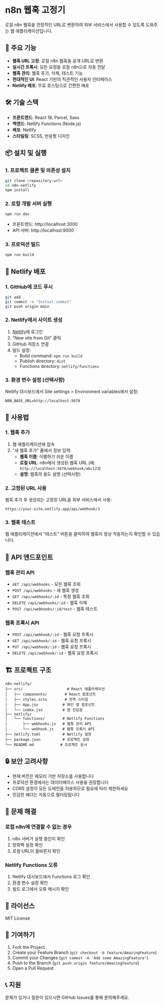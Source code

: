 # n8n 웹훅 고정기

로컬 n8n 웹훅을 안정적인 URL로 변환하여 외부 서비스에서 사용할 수 있도록 도와주는 웹 애플리케이션입니다.

## 🚀 주요 기능

- **웹훅 URL 고정**: 로컬 n8n 웹훅을 공개 URL로 변환
- **실시간 프록시**: 모든 요청을 로컬 n8n으로 자동 전달
- **웹훅 관리**: 웹훅 추가, 삭제, 테스트 기능
- **현대적인 UI**: React 기반의 직관적인 사용자 인터페이스
- **Netlify 배포**: 무료 호스팅으로 간편한 배포

## 🛠️ 기술 스택

- **프론트엔드**: React 18, Parcel, Sass
- **백엔드**: Netlify Functions (Node.js)
- **배포**: Netlify
- **스타일링**: SCSS, 반응형 디자인

## 📦 설치 및 실행

### 1. 프로젝트 클론 및 의존성 설치

```bash
git clone <repository-url>
cd n8n-netlify
npm install
```

### 2. 로컬 개발 서버 실행

```bash
npm run dev
```

- 프론트엔드: http://localhost:3000
- API 서버: http://localhost:9000

### 3. 프로덕션 빌드

```bash
npm run build
```

## 🚀 Netlify 배포

### 1. GitHub에 코드 푸시

```bash
git add .
git commit -m "Initial commit"
git push origin main
```

### 2. Netlify에서 사이트 생성

1. [Netlify](https://netlify.com)에 로그인
2. "New site from Git" 클릭
3. GitHub 저장소 연결
4. 빌드 설정:
   - Build command: `npm run build`
   - Publish directory: `dist`
   - Functions directory: `netlify/functions`

### 3. 환경 변수 설정 (선택사항)

Netlify 대시보드에서 Site settings > Environment variables에서 설정:

```
N8N_BASE_URL=http://localhost:5678
```

## 📖 사용법

### 1. 웹훅 추가

1. 웹 애플리케이션에 접속
2. "새 웹훅 추가" 폼에서 정보 입력:
   - **웹훅 이름**: 식별하기 쉬운 이름
   - **로컬 URL**: n8n에서 생성된 웹훅 URL (예: `http://localhost:5678/webhook/abc123`)
   - **설명**: 웹훅의 용도 설명 (선택사항)

### 2. 고정된 URL 사용

웹훅 추가 후 생성되는 고정된 URL을 외부 서비스에서 사용:

```
https://your-site.netlify.app/api/webhook/1
```

### 3. 웹훅 테스트

웹 애플리케이션에서 "테스트" 버튼을 클릭하여 웹훅이 정상 작동하는지 확인할 수 있습니다.

## 🔧 API 엔드포인트

### 웹훅 관리 API

- `GET /api/webhooks` - 모든 웹훅 조회
- `POST /api/webhooks` - 새 웹훅 생성
- `GET /api/webhooks/:id` - 특정 웹훅 조회
- `DELETE /api/webhooks/:id` - 웹훅 삭제
- `POST /api/webhooks/:id/test` - 웹훅 테스트

### 웹훅 프록시 API

- `POST /api/webhook/:id` - 웹훅 요청 프록시
- `GET /api/webhook/:id` - 웹훅 요청 프록시
- `PUT /api/webhook/:id` - 웹훅 요청 프록시
- `DELETE /api/webhook/:id` - 웹훅 요청 프록시

## 🏗️ 프로젝트 구조

```
n8n-netlify/
├── src/                    # React 애플리케이션
│   ├── components/        # React 컴포넌트
│   ├── styles.scss        # 전역 스타일
│   ├── App.jsx           # 메인 앱 컴포넌트
│   └── index.jsx         # 앱 진입점
├── netlify/
│   └── functions/        # Netlify Functions
│       ├── webhooks.js   # 웹훅 관리 API
│       └── webhook.js    # 웹훅 프록시 API
├── netlify.toml          # Netlify 설정
├── package.json          # 프로젝트 설정
└── README.md            # 프로젝트 문서
```

## 🔒 보안 고려사항

- 현재 버전은 메모리 기반 저장소를 사용합니다
- 프로덕션 환경에서는 데이터베이스 사용을 권장합니다
- CORS 설정이 모든 도메인을 허용하므로 필요에 따라 제한하세요
- 민감한 헤더는 자동으로 필터링됩니다

## 🐛 문제 해결

### 로컬 n8n에 연결할 수 없는 경우

1. n8n 서버가 실행 중인지 확인
2. 방화벽 설정 확인
3. 로컬 URL이 올바른지 확인

### Netlify Functions 오류

1. Netlify 대시보드에서 Functions 로그 확인
2. 환경 변수 설정 확인
3. 빌드 로그에서 오류 메시지 확인

## 📝 라이선스

MIT License

## 🤝 기여하기

1. Fork the Project
2. Create your Feature Branch (`git checkout -b feature/AmazingFeature`)
3. Commit your Changes (`git commit -m 'Add some AmazingFeature'`)
4. Push to the Branch (`git push origin feature/AmazingFeature`)
5. Open a Pull Request

## 📞 지원

문제가 있거나 질문이 있으시면 GitHub Issues를 통해 문의해주세요.
